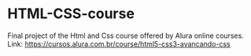 # HTML-CSS-course
Final project of the Html and Css course offered by Alura online courses.
Link: https://cursos.alura.com.br/course/html5-css3-avancando-css
